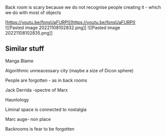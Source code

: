 Back room is scary because we do not recognise people creating it - which we do with most of objects  
  
[https://youtu.be/fonsUaFURPI](https://youtu.be/fonsUaFURPI)  
  ![[Pasted image 20221108102832.png]]
![[Pasted image 20221108102835.png]]


## Similar stuff

Manga Blame  
  
Algorithmic unneacessary city (maybe a size of Dicon sphere)  
  
People are forgotten - as in back rooms  
  
  
  
Jack Derrida -spectre of Marx  
  
Hauntology  
  
  
Liminal space is connected to nostalgia  
  
Marc auge- non place  
  
  
Backrooms is fear to be forgotten